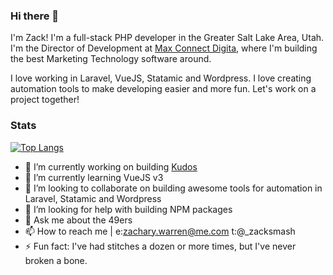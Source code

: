 ### Hi there 👋

I'm Zack! I'm a full-stack PHP developer in the Greater Salt Lake Area, Utah. I'm the Director of Development at [Max Connect Digita](https://maxconnect.digital), where I'm building the best Marketing Technology software around. 

I love working in Laravel, VueJS, Statamic and Wordpress. I love creating automation tools to make developing easier and more fun. Let's work on a project together!

### Stats
[![Top Langs](https://github-readme-stats.vercel.app/api/top-langs/?username=zacksmash&layout=compact&theme=synthwave)](https://github.com/anuraghazra/github-readme-stats)

- 🔭 I’m currently working on building [Kudos](https://maxconnect.com/kudos)
- 🌱 I’m currently learning VueJS v3
- 👯 I’m looking to collaborate on building awesome tools for automation in Laravel, Statamic and Wordpress
- 🤔 I’m looking for help with building NPM packages
- 💬 Ask me about the 49ers
- 📫 How to reach me | e:zachary.warren@me.com t:@_zacksmash
- ⚡ Fun fact: I've had stitches a dozen or more times, but I've never broken a bone.
